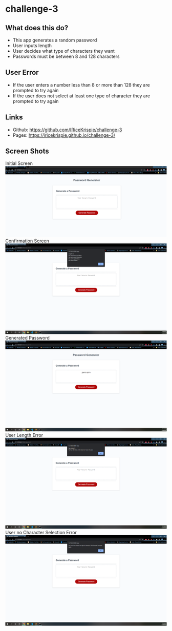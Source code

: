 # challenge-3

## What does this do?
* This app generates a random password
* User inputs length
* User decides what type of characters they want
* Passwords must be between 8 and 128 characters

## User Error
* If the user enters a number less than 8 or more than 128 they are prompted to try again
* If the user does not select at least one type of character they are prompted to try again

## Links
* Github: https://github.com/IRiceKrispie/challenge-3
* Pages: https://iricekrispie.github.io/challenge-3/

## Screen Shots
Initial Screen
![Initial Scree](./Assets/Images/screenShot1.png)
Confirmation Screen
![Confirmation](./Assets/Images/confirmationScreen.png)
Generated Password
![Generated Password](./Assets/Images/generatedPassword.png)
User Length Error
![Length Error](./Assets/Images/lengthError.png)
User no Character Selection Error
![User Selection Error](./Assets/Images/selectionError.png)